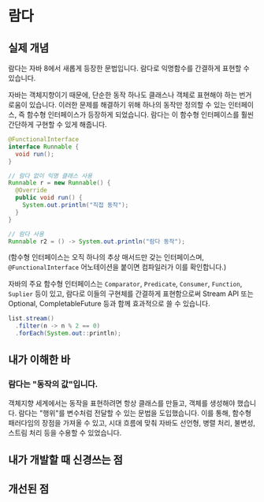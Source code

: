 # 람다

## 실제 개념
람다는 자바 8에서 새롭게 등장한 문법입니다. 람다로 익명함수를 간결하게 표현할 수 있습니다.

자바는 객체지향이기 때문에, 단순한 동작 하나도 클래스나 객체로 표현해야 하는 번거로움이 있습니다. 이러한 문제를 해결하기 위해 하나의 동작만 정의할 수 있는 인터페이스, 즉 함수형 인터페이스가 등장하게 되었습니다.
람다는 이 함수형 인터페이스를 훨씬 간단하게 구현할 수 있게 해줍니다.
```java
@FunctionalInterface
interface Runnable {
  void run();
}

// 람다 없이 익명 클래스 사용
Runnable r = new Runnable() {
  @Override
  public void run() {
    System.out.println("직접 동작");
  }
}

// 람다 사용
Runnable r2 = () -> System.out.println("람다 동작");
```
(함수형 인터페이스는 오직 하나의 추상 매서드만 갖는 인터페이스며, `@FunctionalInterface` 어노테이션을 붙이면 컴파일러가 이를 확인합니다.)

자바의 주요 함수형 인터페이스는 `Comparator`, `Predicate`, `Consumer`, `Function`, `Suplier` 등이 있고, 람다로 이들의 구현체를 간결하게 표현함으로써 Stream API 또는 Optional, CompletableFuture 등과 함께 효과적으로 쓸 수 있습니다. 
```java
list.stream()
  .filter(n -> n % 2 == 0)
  .forEach(System.out::println);
```

## 내가 이해한 바
### 람다는 "동작의 값"입니다.
객체지향 세계에서는 동작을 표현하려면 항상 클래스를 만들고, 객체를 생성해야 했습니다. 람다는 "행위"를 변수처럼 전달할 수 있는 문법을 도입했습니다. 이를 통해, 함수형 패러다임의 장점을 가져올 수 있고, 시대 흐름에 맞춰 자바도 선언형, 병렬 처리, 불변성, 스트림 처리 등을 수용할 수 있었습니다.


## 내가 개발할 때 신경쓰는 점
## 개선된 점

